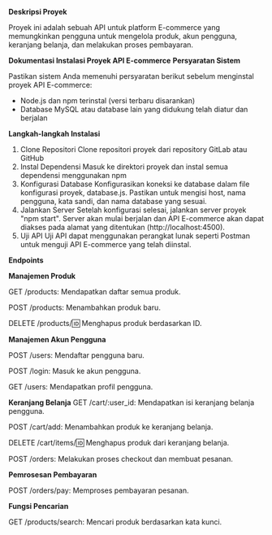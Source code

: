 **Deskripsi Proyek**

Proyek ini adalah sebuah API untuk platform E-commerce yang memungkinkan pengguna untuk mengelola produk, akun pengguna, keranjang belanja, dan melakukan proses pembayaran.

**Dokumentasi Instalasi Proyek API E-commerce**
**Persyaratan Sistem**

Pastikan sistem Anda memenuhi persyaratan berikut sebelum menginstal proyek API E-commerce:
- Node.js dan npm terinstal (versi terbaru disarankan)
- Database MySQL atau database lain yang didukung telah diatur dan berjalan

**Langkah-langkah Instalasi**
1. Clone Repositori
Clone repositori proyek dari repository GitLab atau GitHub
2. Instal Dependensi
Masuk ke direktori proyek dan instal semua dependensi menggunakan npm
3. Konfigurasi Database
Konfigurasikan koneksi ke database dalam file konfigurasi proyek, database.js. Pastikan untuk mengisi host, nama pengguna, kata sandi, dan nama database yang sesuai.
4. Jalankan Server
Setelah konfigurasi selesai, jalankan server proyek "npm start". Server akan mulai berjalan dan API E-commerce akan dapat diakses pada alamat yang ditentukan (http://localhost:4500).
5. Uji API
Uji API dapat menggunakan perangkat lunak seperti Postman untuk menguji API E-commerce yang telah diinstal.

**Endpoints**

**Manajemen Produk**

GET /products: Mendapatkan daftar semua produk.

POST /products: Menambahkan produk baru.

DELETE /products/:id: Menghapus produk berdasarkan ID.

**Manajemen Akun Pengguna**

POST /users: Mendaftar pengguna baru.

POST /login: Masuk ke akun pengguna.

GET /users: Mendapatkan profil pengguna.

**Keranjang Belanja**
GET /cart/:user_id: Mendapatkan isi keranjang belanja pengguna.

POST /cart/add: Menambahkan produk ke keranjang belanja.

DELETE /cart/items/:id: Menghapus produk dari keranjang belanja.

POST /orders: Melakukan proses checkout dan membuat pesanan.

**Pemrosesan Pembayaran**

POST /orders/pay: Memproses pembayaran pesanan.

**Fungsi Pencarian**

GET /products/search: Mencari produk berdasarkan kata kunci.
